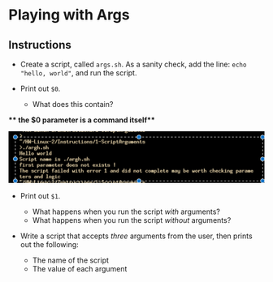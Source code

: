 # Playing with Args
## Instructions
- Create a script, called `args.sh`. As a sanity check, add the line: `echo "hello, world"`, and run the script.

- Print out `$0`. 
  - What does this contain?

__** the $0 parameter is a command itself**__

![command line echoed and first parameter if it exists](script_without_param.png)

- Print out `$1`. 
  - What happens when you run the script _with_ arguments?
  - What happens when you run the script _without_ arguments?

- Write a script that accepts _three_ arguments from the user, then prints out the following:
  - The name of the script
  - The value of each argument
  